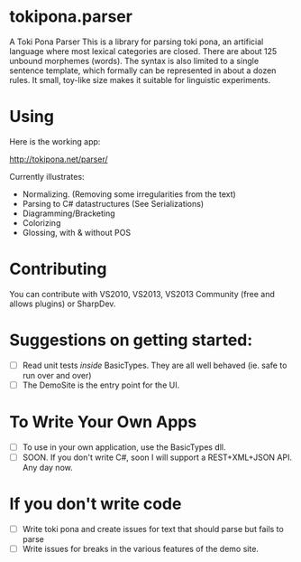 tokipona.parser
===============

A Toki Pona Parser
This is a library for parsing toki pona, an artificial language where most lexical categories are closed. 
There are about 125 unbound morphemes (words). The syntax is also limited to a single sentence template, 
which formally can be represented in about a dozen rules. It small, toy-like size makes it suitable for 
linguistic experiments.

Using
=====
Here is the working app:

http://tokipona.net/parser/

Currently illustrates:
    
* Normalizing. (Removing some irregularities from the text)
* Parsing to C# datastructures (See Serializations)
* Diagramming/Bracketing
* Colorizing
* Glossing, with & without POS

Contributing
============
You can contribute with VS2010, VS2013, VS2013 Community (free and allows plugins) or SharpDev.

Suggestions on getting started:
============
- [ ] Read unit tests *inside* BasicTypes. They are all well behaved (ie. safe to run over and over)
- [ ] The DemoSite is the entry point for the UI.

To Write Your Own Apps
============
- [ ] To use in your own application, use the BasicTypes dll.
- [ ] SOON. If you don't write C#, soon I will support a REST+XML+JSON API. Any day now.

If you don't write code
============
- [ ] Write toki pona and create issues for text that should parse but fails to parse
- [ ] Write issues for breaks in the various features of the demo site.
